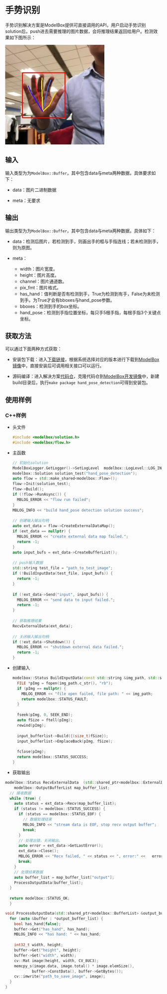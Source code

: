 # 手势识别

手势识别解决方案是ModelBox提供可直接调用的API，用户启动手势识别solution后，push进去需要推理的图片数据，会将推理结果返回给用户。检测效果如下图所示：

![hand_pose_result](../assets/images/figure/solution/hand_pose_result.jpg)

## 输入

输入类型为为`ModelBox::Buffer`，其中包含data与meta两种数据，具体要求如下：

- data：图片二进制数据

- meta：无要求

## 输出

输出类型为为`ModelBox::Buffer`，其中包含data与meta两种数据，具体如下：

- data：检测后图片，若检测到手，则画出手的框与手指连线；若未检测到手，则为原图。

- meta：
  - width：图片宽度。
  - height：图片高度。
  - channel：图片通道数。
  - pix_fmt：图片格式。
  - has_hand：值判断是否有检测到手，True为检测到有手，False为未检测到手。为True才会有bboxes与hand_pose参数。
  - bboxes：检测到手的box坐标。
  - hand_pose：检测到手指位置坐标，每只手5根手指，每根手指3个关键点坐标。

## 获取方法

可以通过下面两种方式获取：

- 安装包下载：进入[下载链接](http://download.modelbox-ai.com/solutions/hand_pose_detection/)，根据系统选择对应的版本进行下载到[ModelBox镜像](../environment/container-usage.md#支持容器列表)中，直接安装后可调用相关接口可以运行。

- 源码编译：进入解决方案[代码仓](https://github.com/modelbox-ai/modelbox-solutions)，克隆代码仓到[ModelBox开发镜像](../environment/container-usage.md#支持容器列表)中，新建build目录后，执行`make package hand_pose_detection`可得到安装包。

## 使用样例

### C++样例

- 头文件

  ```cpp
  #include <modelbox/solution.h>
  #include <modelbox/flow.h>
  ```

- 主函数

  ```cpp
  // 初始化solution
  ModelBoxLogger.GetLogger()->SetLogLevel  modelbox::LogLevel::LOG_INFO);
  modelbox::Solution solution_test("hand_pose_detection");
  auto flow = std::make_shared<modelbox::Flow>();
  flow->Init(solution_test);
  flow->Build();
  if (!flow->RunAsync()) {
    MBLOG_ERROR << "flow run failed";
  }
  MBLOG_INFO << "build hand_pose detection solution success";

  // 创建输入输出句柄
  auto ext_data = flow->CreateExternalDataMap();
  if (ext_data == nullptr) {
    MBLOG_ERROR << "create external data map failed.";
    return -1;
  }
  auto input_bufs = ext_data->CreateBufferList();

  // push输入数据
  std::string test_file = "path_to_test_image";
  if (!BuildInputData(test_file, input_bufs)) {
    return -1;
  }

  if (!ext_data->Send("input", input_bufs)) {
    MBLOG_ERROR << "send data to input failed.";
    return -1;
  }

  // 获取推理结果
  RecvExternalData(ext_data);

  // 关闭输入输出句柄
  if (!ext_data->Shutdown()) {
    MBLOG_ERROR << "shutdown external data failed.";
    return -1;
  }
  ```

- 创建输入

  ```cpp
  modelbox::Status BuildInputData(const std::string &img_path, std::shared_ptr<modelbox::BufferList> &input_bufferlist) {
    FILE *pImg = fopen(img_path.c_str(), "rb");
    if (pImg == nullptr) {
      MBLOG_ERROR << "file open failed, file path: " << img_path;
      return modelbox::STATUS_FAULT;
    }
  
    fseek(pImg, 0, SEEK_END);
    auto fSize = ftell(pImg);
    rewind(pImg);

    input_bufferlist->Build({(size_t)fSize});
    input_bufferlist->EmplaceBack(pImg, fSize);
  
    fclose(pImg);
    return modelbox::STATUS_SUCCESS;
  }
  ```

- 获取输出

```cpp
modelbox::Status RecvExternalData  (std::shared_ptr<modelbox::ExternalDataMap> ext_data) {
    modelbox::OutputBufferList map_buffer_list;
  // 接收数据
  while (true) {
    auto status = ext_data->Recv(map_buffer_list);
    if (status != modelbox::STATUS_SUCCESS) {
      if (status == modelbox::STATUS_EOF) {
        // 数据处理结束
        MBLOG_INFO << "stream data is EOF, stop recv output buffer";
        break;
      }
      // 处理出错，关闭输出。
      auto error = ext_data->GetLastError();
      ext_data->Close();
      MBLOG_ERROR << "Recv failed, " << status << ", error:" <<   error->GetDesc();
      break;
    }
    // 处理结果数据
    auto buffer_list = map_buffer_list["output"];
    ProcessOutputData(buffer_list);
  }

  return modelbox::STATUS_OK;
  }
  ```

  ```cpp
  void ProcessOutputData(std::shared_ptr<modelbox::BufferList> &output_buffer_list) {
    for (auto &buffer : *output_buffer_list) {
      bool has_hand{false};
      buffer->Get("has_hand", has_hand);
      MBLOG_INFO << "has hand: " << has_hand;

      int32_t width, height;
      buffer->Get("height", height);
      buffer->Get("width", width);
      cv::Mat image(height, width, CV_8UC3);
      memcpy_s(image.data, image.total() * image.elemSize(),
              buffer->ConstData(), buffer->GetBytes());
      cv::imwrite("path_to_save_image", image);
    }
  }
  ```